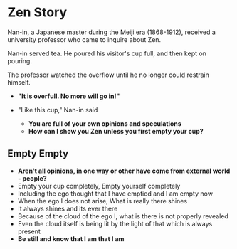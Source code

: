# Zen Story

Nan-in, a Japanese master during the Meiji era (1868-1912), received a university professor who came to inquire about Zen.

Nan-in served tea. He poured his visitor's cup full, and then kept on pouring.

The professor watched the overflow until he no longer could restrain himself.
* **"It is overfull. No more will go in!"**

* "Like this cup," Nan-in said
  * **You are full of your own opinions and speculations**
  * **How can I show you Zen unless you first empty your cup?**

## Empty Empty

* **Aren't all opinions, in one way or other have come from external world - people?**
* Empty your cup completely, Empty yourself completely
* Including the ego thought that I have emptied and I am empty now
* When the ego I does not arise, What is really there shines
* It always shines and its ever there
* Because of the cloud of the ego I, what is there is not properly revealed
* Even the cloud itself is being lit by the light of that which is always present
* **Be still and know that I am that I am**

